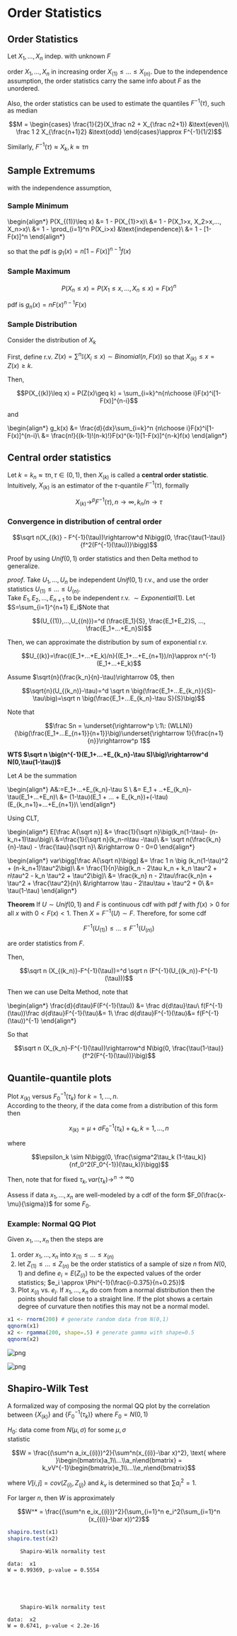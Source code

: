 # Order Statistics

## Order Statistics

Let $X_1,...,X_n$ indep. with unknown $F$

order $X_1,...,X_n$ in increasing order $X_{(1)}\leq ... \leq X_{(n)}$. Due to the independence assumption, the order statistics carry the same info about $F$ as the unordered.  

Also, the order statistics can be used to estimate the quantiles $F^{-1}(\tau)$, such as median 

$$M = \begin{cases}
\frac{1}{2}(X_\frac n2 + X_{\frac n2+1}) &\text{even}\\
\frac 1 2 X_{\frac{n+1}2} &\text{odd}
\end{cases}\approx F^{-1}(1/2)$$ 

Similarly, $F^{-1}(\tau)\approx X_{k}, k \approx \tau n$

## Sample Extremums
with the independence assumption, 

### Sample Minimum

\begin{align*}
P(X_{(1)}\leq x) &= 1 - P(X_{1}>x)\\
&= 1 - P(X_1>x, X_2>x,..., X_n>x)\\
&= 1 - \prod_{i=1}^n P(X_i>x) &\text{independence}\\
&= 1 - [1-F(x)]^n
\end{align*}

so that the pdf is $g_1(x) = n[1-F(x)]^{n-1}f(x)$
### Sample Maximum

$$P(X_{n}\leq x) = P(X_1\leq x, ..., X_n\leq x)= F(x)^n$$

pdf is $g_n(x) = nF(x)^{n-1}F(x)$

### Sample Distribution
Consider the distribution of $X_{k}$

First, define r.v. $Z(x) = \sum^n\mathbb I(X_i\leq x) \sim Binomial(n,F(x))$ so that $X_{(k)}\leq x = Z(x)\geq k$. 

Then, 

$$P(X_{(k)}\leq x) = P(Z(x)\geq k) = \sum_{i=k}^n{n\choose i}F(x)^i[1-F(x)]^{n-i}$$

and 

\begin{align*}
g_k(x) &= \frac{d}{dx}\sum_{i=k}^n {n\choose i}F(x)^i[1-F(x)]^{n-i}\\
&= \frac{n!}{(k-1)!(n-k)!}F(x)^{k-1}[1-F(x)]^{n-k}f(x)
\end{align*}

## Central order statistics
Let $k = k_n\approx \tau n, \tau \in (0,1)$, then $X_{(k)}$ is called a __central order statistic__.  
Intuitively, $X_{(k)}$ is an estimator of the $\tau$-quantile $F^{-1}(\tau)$, formally 

$$X_{(k)} \rightarrow^p F^{-1}(\tau), n\rightarrow \infty, k_n/n\rightarrow \tau$$

### Convergence in distribution of central order 

$$\sqrt n(X_{(k)} - F^{-1}(\tau))\rightarrow^d N\bigg(0, \frac{\tau(1-\tau)}{f^2(F^{-1}(\tau))}\bigg)$$

Proof by using $Unif(0,1)$ order statistics and then Delta method to generalize.

_proof_. Take $U_1,...,U_n$ be independent $Unif(0,1)$ r.v., and use the order statistics $U_{(1)}\leq ... \leq U_{(n)}$.  
Take $E_1,E_2,...,E_{n+1}$ to be independent r.v. $\sim Exponential(1)$. Let $S=\sum_{i=1}^{n+1}
E_i$Note that 

$$(U_{(1)},...,U_{(n)})=^d (\frac{E_1}{S}, \frac{E_1+E_2}S, ..., \frac{E_1+...+E_n}S)$$

Then, we can approximate the distribution by sum of exponential r.v. 

$$U_{(k)}=\frac{(E_1+...+E_k)/n}{(E_1+...+E_{n+1})/n}\approx n^{-1}(E_1+...+E_k)$$

Assume $\sqrt{n}(\frac{k_n}{n}-\tau)\rightarrow 0$, then 

$$\sqrt{n}(U_{(k_n)}-\tau)=^d \sqrt n \big(\frac{E_1+...E_{k_n}}{S}-\tau\big)=\sqrt n \big(\frac{E_1+...E_{k_n}-\tau S}{S}\big)$$

Note that 

$$\frac Sn = \underset{\rightarrow^p \:1\: (WLLN)}{\big(\frac{E_1+...E_{n+1}}{n+1}}\big)\underset{\rightarrow 1}{\frac{n+1}{n}}\rightarrow^p 1$$

__WTS $\sqrt n \big(n^{-1}(E_1+...+E_{k_n}-\tau S)\big)\rightarrow^d N(0,\tau(1-\tau))$__

Let $A$ be the summation

\begin{align*}
A&:=E_1+...+E_{k_n}-\tau S \\
&= E_1 + ..+E_{k_n}-\tau(E_1+...+E_n)\\
&= (1-\tau)(E_1 + ... + E_{k_n})+(-\tau)(E_{k_n+1}+...+E_{n+1})\\
\end{align*}

Using CLT, 

\begin{align*}
E[\frac A{\sqrt n}] &= \frac{1}{\sqrt n}\big(k_n(1-\tau)- (n-k_n+1)\tau\big)\\
&=\frac{1}{\sqrt n}(k_n-n\tau -\tau)\\
&= \sqrt n(\frac{k_n}{n}-\tau) - \frac{\tau}{\sqrt n}\\
&\rightarrow 0 - 0=0
\end{align*}

\begin{align*}
var\bigg[\frac A{\sqrt n}\bigg] &= \frac 1 n \big (k_n(1-\tau)^2 + (n-k_n+1)\tau^2\big)\\
&= \frac{1}{n}\big(k_n - 2\tau k_n + k_n \tau^2 + n\tau^2 - k_n \tau^2 + \tau^2\big)\\
&= \frac{k_n} n - 2\tau\frac{k_n}n + \tau^2 + \frac{\tau^2}{n}\\
&\rightarrow \tau - 2\tau\tau + \tau^2 + 0\\
&= \tau(1-\tau)
\end{align*}

__Theorem__ If $U\sim Unif(0,1)$ and $F$ is continuous cdf with pdf $f$ with $f(x)>0$ for all $x$ with $0<F(x)<1$. Then $X=F^{-1}(U)\sim F$. Therefore, for some cdf 

$$F^{-1}(U_{(1)})\leq ... \leq F^{-1}(U_{(n)})$$ 

are order statistics from $F$. 

Then, 

$$\sqrt n (X_{(k_n)}-F^{-1}(\tau))=^d \sqrt n (F^{-1}(U_{(k_n)}-F^{-1}(\tau)))$$

Then we can use Delta Method, note that

\begin{align*}
\frac{d}{d\tau}F(F^{-1}(\tau)) &= \frac d{d\tau}\tau\\
f(F^{-1}(\tau))\frac d{d\tau}F^{-1}(\tau)&= 1\\
\frac d{d\tau}F^{-1}(\tau)&= f(F^{-1}(\tau))^{-1}
\end{align*}

So that 

$$\sqrt n (X_{k_n}-F^{-1}(\tau))\rightarrow^d N\big(0, \frac{\tau(1-\tau)}{f^2(F^{-1}(\tau))}\big)$$

## Quantile-quantile plots
Plot $x_{(k)}$ versus $F_0^{-1}(\tau_k)$ for $k=1,...,n$.  
According to the theory, if the data come from a distribution of this form then 

$$x_{(k)} = \mu + \sigma F_0^{-1}(\tau_k) + \epsilon_k, k=1,...,n$$

where 

$$\epsilon_k \sim N\bigg(0, \frac{\sigma^2\tau_k (1-\tau_k)}{nf_0^2(F_0^{-1})(\tau_k)}\bigg)$$

Then, note that for fixed $\tau_k, var(\tau_k)\rightarrow^{n\rightarrow \infty}0$  

Assess if data $x_1,...,x_n$ are well-modeled by a cdf of the form $F_0(\frac{x-\mu}{\sigma})$ for some $F_0$. 

### Example: Normal QQ Plot
Given $x_1,...,x_n$ then the steps are 

 1. order $x_1,...,x_n$ into $x_{(1)}\leq ...\leq x_{(n)}$
 2. let $Z_{(1)}\leq ... \leq Z_{(n)}$ be the order statistics of a sample of size $n$ from $N(0,1)$ and define $e_i = E(Z_{(i)})$ to be the expected values of the order statistics; $e_i \approx \Phi^{-1}(\frac{i-0.375}{n+0.25})$ 
 3. Plot $x_{(i)}$ vs. $e_i$. If $x_1,...,x_n$ do com from a normal distribution then the points should fall close to a straight line. If the plot shows a certain degree of curvature then notifies this may not be a normal model. 


```r
x1 <- rnorm(200) # generate random data from N(0,1)
qqnorm(x1) 
x2 <- rgamma(200, shape=.5) # generate gamma with shape=0.5
qqnorm(x2)
```


    
![png](assets/order_statistics_10_0.png)
    



    
![png](assets/order_statistics_10_1.png)
    


## Shapiro-Wilk Test
A formalized way of composing the normal QQ plot by the correlation between $\{X_{(k)}\}$ and $\{F_0^{-1}(\tau_k)\}$ where $F_0 = N(0,1)$

$H_0:$ data come from $N(\mu,\sigma)$ for some $\mu,\sigma$  
statistic 

$$W = \frac{(\sum^n a_ix_{(i)})^2}{\sum^n(x_{(i)}-\bar x)^2}, \text{ where }\begin{bmatrix}a_1\\...\\a_n\end{bmatrix} = k_vV^{-1}\begin{bmatrix}e_1\\...\\e_n\end{bmatrix}$$

where $V[i,j] = cov(Z_{(i)}, Z_{(j)})$ and $k_v$ is determined so that $\sum a_i^2 = 1$. 

For larger $n$, then $W$ is approximately 

$$W^* = \frac{(\sum^n e_ix_{(i)})^2}{\sum_{i=1}^n e_i^2(\sum_{i=1}^n (x_{(i)}-\bar x))^2}$$


```r
shapiro.test(x1)
shapiro.test(x2)
```


    
    	Shapiro-Wilk normality test
    
    data:  x1
    W = 0.99369, p-value = 0.5554
    



    
    	Shapiro-Wilk normality test
    
    data:  x2
    W = 0.6741, p-value < 2.2e-16
    

